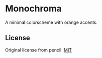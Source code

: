 # Monochroma

A minimal colorscheme with orange accents.

## License

Original license from pencil: [MIT](LICENSE)
